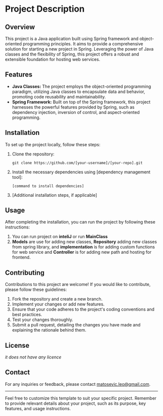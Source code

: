 # Project Description

## Overview
This project is a Java application built using Spring framework and object-oriented programming principles. It aims to provide a comprehensive solution for starting a new project in Spring. Leveraging the power of Java classes and the flexibility of Spring, this project offers a robust and extensible foundation for hosting web services.

## Features
- **Java Classes:** The project employs the object-oriented programming paradigm, utilizing Java classes to encapsulate data and behavior, promoting code reusability and maintainability.
- **Spring Framework:** Built on top of the Spring framework, this project harnesses the powerful features provided by Spring, such as dependency injection, inversion of control, and aspect-oriented programming.

## Installation
To set up the project locally, follow these steps:

1. Clone the repository:
   ```shell
   git clone https://github.com/[your-username]/[your-repo].git
   ```

2. Install the necessary dependencies using [dependency management tool]:
   ```shell
   [command to install dependencies]
   ```

3. [Additional installation steps, if applicable]

## Usage
After completing the installation, you can run the project by following these instructions:

1. You can run project on **inteliJ** or run **MainClass**
2. **Models** are use for adding new classes, **Repository** adding new classes from spring library, and **implementation** is for adding custom functions for web service and **Controller** is for adding new path and hosting for frontend.

## Contributing
Contributions to this project are welcome! If you would like to contribute, please follow these guidelines:

1. Fork the repository and create a new branch.
2. Implement your changes or add new features.
3. Ensure that your code adheres to the project's coding conventions and best practices.
4. Test your changes thoroughly.
5. Submit a pull request, detailing the changes you have made and explaining the rationale behind them.

## License
*it does not have any licence*

## Contact
For any inquiries or feedback, please contact matosevic.leo@gmail.com.

---

Feel free to customize this template to suit your specific project. Remember to provide relevant details about your project, such as its purpose, key features, and usage instructions.
